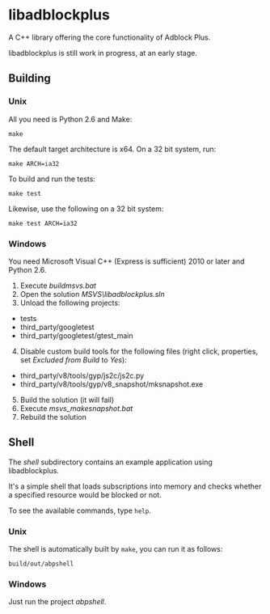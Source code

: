 libadblockplus
==============

A C++ library offering the core functionality of Adblock Plus.

libadblockplus is still work in progress, at an early stage.

Building
--------

### Unix

All you need is Python 2.6 and Make:

    make

The default target architecture is x64. On a 32 bit system, run:

    make ARCH=ia32

To build and run the tests:

    make test

Likewise, use the following on a 32 bit system:

    make test ARCH=ia32

### Windows

You need Microsoft Visual C++ (Express is sufficient) 2010 or later
and Python 2.6.

1. Execute *buildmsvs.bat*
2. Open the solution *MSVS\libadblockplus.sln*
3. Unload the following projects:
 - tests
 - third\_party/googletest
 - third\_party/googletest/gtest_main
4. Disable custom build tools for the following files (right click,
   properties, set *Excluded from Build* to *Yes*):
 - third\_party/v8/tools/gyp/js2c/js2c.py
 - third\_party/v8/tools/gyp/v8\_snapshot/mksnapshot.exe
5. Build the solution (it will fail)
6. Execute *msvs_makesnapshot.bat*
7. Rebuild the solution

Shell
-----

The _shell_ subdirectory contains an example application using libadblockplus.

It's a simple shell that loads subscriptions into memory and checks
whether a specified resource would be blocked or not.

To see the available commands, type `help`.

### Unix

The shell is automatically built by `make`, you can run it as follows:

    build/out/abpshell

### Windows

Just run the project *abpshell*.
